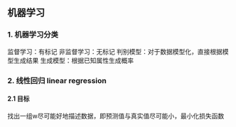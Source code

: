 ## 机器学习
### 1. 机器学习分类
监督学习：有标记
非监督学习：无标记
判别模型：对于数据模型化，直接根据模型生成结果
生成模型：根据已知属性生成概率
### 2. 线性回归 linear regression
#### 2.1 目标
找出一组w尽可能好地描述数据，即预测值与真实值尽可能小，最小化损失函数
#### 


 